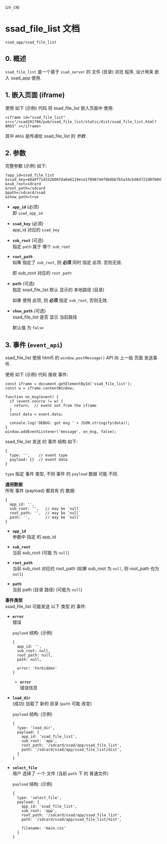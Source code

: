 <!--
  ssad_file_list.md, ssad/doc/ssad_app/
  language: Chinese (zh_cn)
-->
(`zh_CN`)

# ssad_file_list 文档
`ssad_app/ssad_file_list`


## 0. 概述

`ssad_file_list` 是一个基于 `ssad_server` 的 文件 (目录) 浏览 程序,
设计用来 嵌入 ssad_app 使用.


## 1. 嵌入页面 (iframe)

使用 如下 (示例) 代码 将 ssad_file_list 嵌入页面中 使用:

```
<iframe id="ssad_file_list" src="/ssad201706/pub/ssad_file_list/static/dist/ssad_file_list.html?ARGS" ></iframe>
```

其中 `ARGS` 是传递给 ssad_file_list 的 *参数*.


## 2. 参数

完整参数 (示例) 如下:

```
?app_id=ssad_file_list
&ssad_key=49a9f714332b06fda6e6119ece1f898744f8b8bb7b5a34cbd8d722d0fb04176b
&sub_root=sdcard
&root_path=/sdcard
&path=/sdcard/ssad
&show_path=true
```

+ **`app_id`** (必须) <br />
  即 `ssad_app_id`

+ **`ssad_key`** (必须) <br />
  app_id 对应的 `ssad_key`

+ **`sub_root`** (可选) <br />
  指定 `path` 属于 哪个 `sub_root`

+ **`root_path`** <br />
  如果 指定了 `sub_root`, 则 **必须** 同时 指定 此项. 否则无效.

  即 sub_root 对应的 `root_path`

+ **`path`** (可选) <br />
  指定 ssad_file_list 默认 显示的 本地路径 (目录)

  如果 使用 此项, 则 **必须** 指定 `sub_root`, 否则无效.

+ **`show_path`** (可选) <br />
  ssad_file_list 是否 显示 当前路径

  默认值 为 `false`


## 3. 事件 (`event_api`)

ssad_file_list 使用 html5 的 `window.postMessage()` API 向 上一级 页面 发送事件.

使用 如下 (示例) 代码 接收 事件:

```
const iframe = document.getElementById('ssad_file_list');
const w = iframe.contentWindow;

function on_msg(event) {
  if (event.source != w) {
    return;  // event not from the iframe
  }
  const data = event.data;

  console.log('DEBUG: got msg ' + JSON.stringify(data));
}
window.addEventListener('message', on_msg, false);
```

ssad_file_list 发送 的 事件 结构 如下:

```
{
  type: '',    // event type
  payload: {}  // event data
}
```

`type` 指定 事件 类型, 不同 事件 的 `payload` 数据 可能 不同.


**通用数据** <br />
所有 事件 (payload) 都具有 的 数据:

```
{
  app_id: '',
  sub_root: '',   // may be `null`
  root_path: '',  // may be `null`
  path: '',       // may be `null`
}
```

+ **`app_id`** <br />
  参数中 指定 的 app_id

+ **`sub_root`** <br />
  当前 sub_root (可能 为 `null`)

+ **`root_path`** <br />
  当前 sub_root 对应的 root_path
  (如果 sub_root 为 `null`, 则 root_path 也为 `null`)

+ **`path`** <br />
  当前 path (目录 路径)  (可能为 `null`)


**事件类型** <br />
ssad_file_list 可能发送 以下 类型 的 事件:

+ **`error`** <br />
  错误

  `payload` 结构: (示例)

  ```
  {
    app_id: '',
    sub_root: null,
    root_path: null,
    path: null,

    error: 'Forbidden'
  }
  ```

  + **`error`** <br />
    错误信息

+ **`load_dir`** <br />
  (成功) 加载了 新的 目录 (`path` 可能 改变)

  `payload` 结构: (示例)

  ```
  {
    type: 'load_dir',
    payload: {
      app_id: 'ssad_file_list',
      sub_root: 'app',
      root_path: '/sdcard/ssad/app/ssad_file_list',
      path: '/sdcard/ssad/app/ssad_file_list/dist',
    }
  }
  ```

+ **`select_file`** <br />
  用户 选择了 一个 文件 (当前 `path` 下 的 普通文件)

  `payload` 结构: (示例)

  ```
  {
    type: 'select_file',
    payload: {
      app_id: 'ssad_file_list',
      sub_root: 'app',
      root_path: '/sdcard/ssad/app/ssad_file_list',
      path: '/sdcard/ssad/app/ssad_file_list/dist',

      filename: 'main.css'
    }
  }
  ```


<!-- end ssad_file_list.md -->
